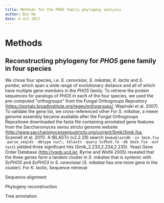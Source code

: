 ```yaml
---
title: Methods for the PHO5 family phylogeny analysis 
author: Bin He
date: 6 oct 2017
---
```


# Methods

## Reconstructing phylogeny for _PHO5_ gene family in four species

We chose four species, i.e. _S. cerevisiae_, _S. mikatae_, _K. lactis_ and _S. pombe_, which span a wide range of evolutionary distance and all of which have multiple gene members in the _PHO5_ family. To retrieve the protein sequences for paralogs of _PHO5_ in each of the four species, we used the pre-computed "orthogroups" from the Fungal Orthogroups Repository (https://portals.broadinstitute.org/regev/orthogroups/, Wapinski et al. 2007). To validate the gene list, we cross-referenced other For _S. mikatae_, a newer genome assembly became available after the Fungal Orthogroups Repositowe downloaded the fasta file containing annotated gene features from the Saccharomyces sensu stricto genome website (http://www.saccharomycessensustricto.org/current/Smik/Smik.fsa, Scannell et al. 2011). A tBLASTn (v2.2.29) search (`makeblastdb -in Smik.fsa -parse_seqids -dbtype nucl; tblastn -query ScPho5.fa -db Smik.fsa -out test`) yielded three significant hits (Smik_2.233,2.234,2.235). Yeast Gene Order Database (http://ygob.ucd.ie/, Byrne and Wolfe 2005) revealed that the three genes form a tandem cluster in _S. mikatae_ that is syntenic with _ScPHO5_ and _ScPHO3_ in _S. cerevisiae_ (_S. mikatae_ has one more gene in the cluster). For _K. lactis_, 
Sequence retrieval

Sequence alignment

Phylogeny reconstruction

Tree annotation
